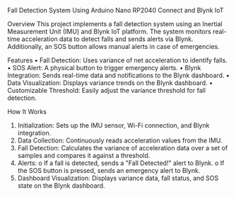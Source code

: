 Fall Detection System Using Arduino Nano RP2040 Connect and Blynk IoT

Overview
This project implements a fall detection system using an Inertial Measurement Unit (IMU) and Blynk IoT platform. The system monitors real-time acceleration data to detect falls and sends alerts via Blynk. Additionally, an SOS button allows manual alerts in case of emergencies.

Features
  •	Fall Detection: Uses variance of net acceleration to identify falls.
  •	SOS Alert: A physical button to trigger emergency alerts.
  •	Blynk Integration: Sends real-time data and notifications to the Blynk dashboard.
  •	Data Visualization: Displays variance trends on the Blynk dashboard.
  •	Customizable Threshold: Easily adjust the variance threshold for fall detection.

How It Works
1.	Initialization: Sets up the IMU sensor, Wi-Fi connection, and Blynk integration.
2.	Data Collection: Continuously reads acceleration values from the IMU.
3.	Fall Detection: Calculates the variance of acceleration data over a set of samples and compares it against a threshold.
4.	Alerts: 
      o	If a fall is detected, sends a "Fall Detected!" alert to Blynk.
      o	If the SOS button is pressed, sends an emergency alert to Blynk.
5.	Dashboard Visualization: Displays variance data, fall status, and SOS state on the Blynk dashboard.
